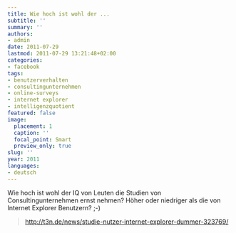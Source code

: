 ```yaml
---
title: Wie hoch ist wohl der ...
subtitle: ''
summary: ''
authors:
- admin
date: 2011-07-29
lastmod: 2011-07-29 13:21:48+02:00
categories:
- facebook
tags:
- benutzerverhalten
- consultingunternehmen
- online-surveys
- internet explorer
- intelligenzquotient
featured: false
image:
  placement: 1
  caption: ''
  focal_point: Smart
  preview_only: true
slug: ''
year: 2011
languages:
- deutsch
---
```


Wie hoch ist wohl der IQ von Leuten die Studien von Consultingunternehmen ernst nehmen? Höher oder niedriger als die von Internet Explorer Benutzern? ;-)
> http://t3n.de/news/studie-nutzer-internet-explorer-dummer-323769/